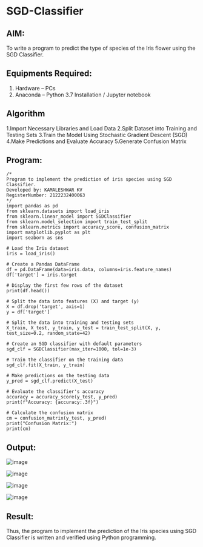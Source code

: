 # SGD-Classifier
## AIM:
To write a program to predict the type of species of the Iris flower using the SGD Classifier.

## Equipments Required:
1. Hardware – PCs
2. Anaconda – Python 3.7 Installation / Jupyter notebook

## Algorithm
1.Import Necessary Libraries and Load Data
2.Split Dataset into Training and Testing Sets
3.Train the Model Using Stochastic Gradient Descent (SGD)
4.Make Predictions and Evaluate Accuracy
5.Generate Confusion Matrix 

## Program:
```
/*
Program to implement the prediction of iris species using SGD Classifier.
Developed by: KAMALESHWAR KV
RegisterNumber: 2122232400063
*/
import pandas as pd
from sklearn.datasets import load_iris
from sklearn.linear_model import SGDClassifier
from sklearn.model_selection import train_test_split
from sklearn.metrics import accuracy_score, confusion_matrix
import matplotlib.pyplot as plt
import seaborn as sns

# Load the Iris dataset
iris = load_iris()

# Create a Pandas DataFrame
df = pd.DataFrame(data=iris.data, columns=iris.feature_names)
df['target'] = iris.target

# Display the first few rows of the dataset
print(df.head())

# Split the data into features (X) and target (y)
X = df.drop('target', axis=1)
y = df['target']

# Split the data into training and testing sets
X_train, X_test, y_train, y_test = train_test_split(X, y, test_size=0.2, random_state=42)

# Create an SGD classifier with default parameters
sgd_clf = SGDClassifier(max_iter=1000, tol=1e-3)

# Train the classifier on the training data
sgd_clf.fit(X_train, y_train)

# Make predictions on the testing data
y_pred = sgd_clf.predict(X_test)

# Evaluate the classifier's accuracy
accuracy = accuracy_score(y_test, y_pred)
print(f"Accuracy: {accuracy:.3f}")

# Calculate the confusion matrix
cm = confusion_matrix(y_test, y_pred)
print("Confusion Matrix:")
print(cm)
```

## Output:
![image](https://github.com/user-attachments/assets/bee62ecb-e19d-406b-854e-8aa14fb2a610)


![image](https://github.com/user-attachments/assets/5ba10cbc-be7c-4c6b-92ec-3a6c1b5bbbc8)



![image](https://github.com/user-attachments/assets/44d0600b-1a3a-49b4-9764-639f2cec6c66)



![image](https://github.com/user-attachments/assets/00b7f62c-2dce-4720-b188-7a3144652219)


## Result:
Thus, the program to implement the prediction of the Iris species using SGD Classifier is written and verified using Python programming.

